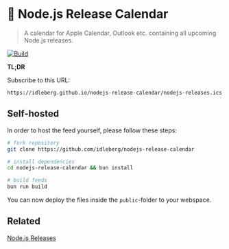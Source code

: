 # 📆 Node.js Release Calendar

> A calendar for Apple Calendar, Outlook etc. containing all upcoming Node.js releases.

[![Build](https://img.shields.io/github/actions/workflow/status/idleberg/nodejs-release-calendar/gh-pages.yml?style=for-the-badge)](https://github.com/idleberg/nodejs-release-calendar/actions)

**TL;DR**

Subscribe to this URL:

```
https://idleberg.github.io/nodejs-release-calendar/nodejs-releases.ics
```

## Self-hosted

In order to host the feed yourself, please follow these steps:

```sh
# fork repository
git clone https://github.com/idleberg/nodejs-release-calendar

# install dependencies
cd nodejs-release-calendar && bun install

# build feeds
bun run build
```

You can now deploy the files inside the `public`-folder to your webspace.

## Related

[Node.js Releases](https://github.com/nodejs/release)
